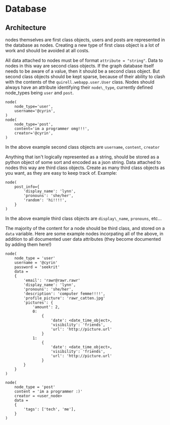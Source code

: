 # Database

## Architecture

nodes themselves are first class objects, users and posts are represented in the database as nodes. Creating a new type of first class object is a lot of work and should be avoided at all costs.

All data attached to nodes must be of format `attribute = "string"`. Data to nodes in this way are second class objects. If the graph database itself needs to be aware of a value, then it should be a second class object. But second class objects should be kept sparse, because of their ability to clash with the contents of the `quirell.webapp.user.User` class. Nodes should always have an attribute identifying their `node\_type`, currently defined node\_types being `user` and `post`.

    node(
        node_type='user',
        username='@cyrin',
    )
    node(
        node_type='post',
        content='im a programmer omg!!!',
        creator='@cyrin',
    )

In the above example second class objects are `username`, `content`, `creator`

Anything that isn't logically represented as a string, should be stored as a python object of some sort and encoded as a json string. Data attached to nodes this way are third class objects. Create as many third class objects as you want, as they are easy to keep track of. Example:

    node(
        post_info={
            'display_name': 'lynn',
            'pronouns': 'she/her',
            'random': 'hi!!!!',
        }
    )

In the above example third class objects are `display\_name`, `pronouns`, etc...

The majority of the content for a node should be third class, and stored on a `data` variable. Here are some example nodes incorpating all of the above, in addition to all documented user data attributes (they become documented by adding them here!)

    node(
        node_type = 'user'
        username = '@cyrin'
        password = 'seekrit'
        data =
        {
            'email': 'rawr@rawr.rawr'
            'display_name': 'lynn',
            'pronouns': 'she/her',
            'description': 'computer femme!!!!',
            'profile_picture': 'rawr_catten.jpg'
            'pictures': {
                'amount': 2,
                0:
                    {
                        'date': <date_time_object>,
                        'visibility': 'friends',
                        'url': 'http://picture.url'
                    }
                1:
                    {
                        'date': <date_time_object>,
                        'visibility': 'friends',
                        'url': 'http://picture.url'
                    }
            }
        }
    )

    node(
        node_type = 'post'
        content = 'im a programmer :)'
        creator = <user_node>
        data =
        {
            'tags': ['tech', 'me'],
        }
    )
